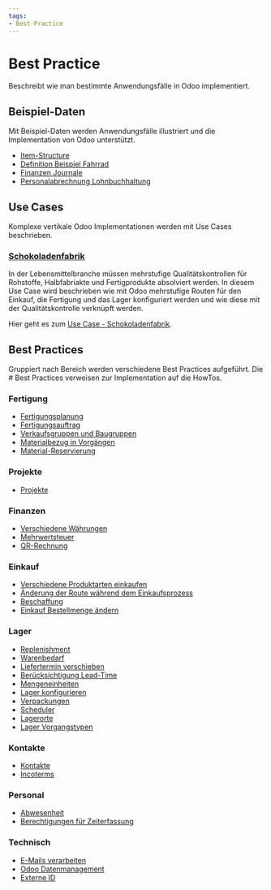 ```yaml
---
tags:
- Best-Practice
---
```

# Best Practice

Beschreibt wie man bestimmte Anwendungsfälle in Odoo implementiert.

## Beispiel-Daten

Mit Beispiel-Daten werden Anwendungsfälle illustriert und die Implementation von Odoo unterstützt.

* [Item-Structure](Best-Practice-Item-Structure.md)
* [Definition Beispiel Fahrrad](Best-Practice-Definition-Beispiel-Fahrrad.md)
* [Finanzen Journale](Best-Practice-Finanzen-Journale.md)
* [Personalabrechnung Lohnbuchhaltung](Best-Practice-Lohnbuchhaltung.md)

## Use Cases

Komplexe vertikale Odoo Implementationen werden mit Use Cases beschrieben.

### [Schokoladenfabrik](Use-Case-Schokoladenfabrik.md)

In der Lebensmittelbranche müssen mehrstufige Qualitätskontrollen für Rohstoffe, Halbfabriakte und Fertigprodukte absolviert werden. In diesem Use Case wird beschrieben wie mit Odoo mehrstufige Routen für den Einkauf, die Fertigung und das Lager konfiguriert werden und wie diese mit der Qualitätskontrolle verknüpft werden.

Hier geht es zum [Use Case - Schokoladenfabrik](Use-Case-Schokoladenfabrik.md).

## Best Practices

Gruppiert nach Bereich werden verschiedene Best Practices aufgeführt. Die # Best Practices verweisen zur Implementation auf die HowTos.

### Fertigung

* [Fertigungsplanung](Best-Practice-Fertigungsplanung)
* [Fertigungsauftrag](Best-Practice-Fertigungsauftrag.md)
* [Verkaufsgruppen und Baugruppen](Best-Practice-Verkaufsgruppen-und-Baugruppen.md)
* [Materialbezug in Vorgängen](Best-Practice-Materialbezug-in-Vorgängen.md)
* [Material-Reservierung](Best-Practice-Material-Reservierung.md)

### Projekte

* [Projekte](Best-Practice-Projekte.md)

### Finanzen

* [Verschiedene Währungen](Best-Practice-Verschiedene-W%C3%A4hrungen.md)
* [Mehrwertsteuer](Best-Practice-Mehrwertsteuer.md)
* [QR-Rechnung](Best-Practice-QR-Rechnung.md)

### Einkauf

* [Verschiedene Produktarten einkaufen](Best-Practice-Verschiedene-Produktarten-einkaufen.md)
* [Änderung der Route während dem Einkaufsprozess](Best-Practice-%C3%84nderung-der-Route-w%C3%A4hrend-dem-Einkaufsprozess.md)
* [Beschaffung](Best-Practice-Beschaffung.md)
* [Einkauf Bestellmenge ändern](Best-Practice-Einkauf-Bestellmenge-ändern.md)

### Lager

* [Replenishment](Best-Practice-Replenishment.md)
* [Warenbedarf](Best-Practice-Warenbedarf.md)
* [Liefertermin verschieben](Best-Practice-Liefertermin-verschieben.md)
* [Berücksichtigung Lead-Time](Best-Practice-Ber%C3%BCcksichtigung-Lead-Time.md)
* [Mengeneinheiten](Best-Practice-Mengeneinheiten.md)
* [Lager konfigurieren](Best-Practice-Lager-konfigurieren.md)
* [Verpackungen](Best-Practice-Verpackungen.md)
* [Scheduler](Best-Practice-Scheduler.md)
* [Lagerorte](Best-Practice-Lagerorte.md)
* [Lager Vorgangstypen](Best-Practice-Lager-Vorgangstypen.md)

### Kontakte

* [Kontakte](Best-Practice-Kontakte.md)
* [Incoterms](Best-Practice-Incoterms.md)

### Personal

* [Abwesenheit](Best-Practice-Abwesenheit.md)
* [Berechtigungen für Zeiterfassung](Best-Practice-Berechtigungen-für-Zeiterfassung.md)

### Technisch

* [E-Mails verarbeiten](Best-Practice-E-Mails-verarbeiten.md)
* [Odoo Datenmanagement](Best-Practice-Odoo-Datenmanagement.md)
* [Externe ID](Best-Practice-Externe-ID.md)